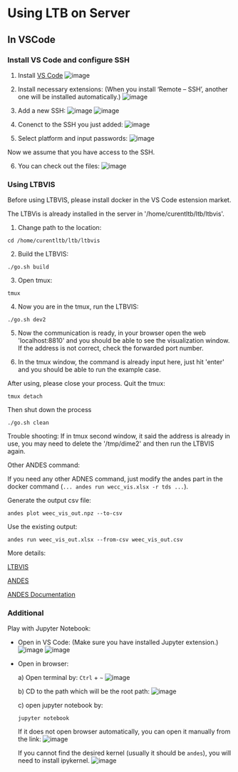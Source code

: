 # Using LTB on Server

## In VSCode

### Install VS Code and configure SSH

1. Install [VS Code](https://code.visualstudio.com/![image](https://user-images.githubusercontent.com/79226045/133316409-186154e3-46ea-4ac9-b75d-d6a8d666899a.png)
)
![image](https://user-images.githubusercontent.com/79226045/133316365-9c1e8fad-14f0-43d8-8956-fa1dd1a3e8b5.png)

2. Install necessary extensions:
(When you install ‘Remote – SSH’, another one will be installed automatically.)
![image](https://user-images.githubusercontent.com/79226045/133316785-eb931cda-7bb0-4df4-8ed1-b4b73365d589.png)

3. Add a new SSH:
![image](https://user-images.githubusercontent.com/79226045/133316894-8bcb19e2-7fd2-432a-9fa4-e3c94ba5f4d2.png)
![image](https://user-images.githubusercontent.com/79226045/133316950-38854760-06d5-455f-86f6-46551c6cbc23.png)

4. Conenct to the SSH you just added:
![image](https://user-images.githubusercontent.com/79226045/133317033-302b42e5-c12f-4629-bc9d-8b59ff80d589.png)

5. Select platform and input passwords:
![image](https://user-images.githubusercontent.com/79226045/133317228-927d3448-f7e5-4f48-a55f-74ae914d25c6.png)

Now we assume that you have access to the SSH.

6. You can check out the files:
![image](https://user-images.githubusercontent.com/79226045/133362514-3c154699-7edf-4f41-b4f6-58724b49fbc4.png)

### Using LTBVIS

Before using LTBVIS, please install docker in the VS Code estension market.

The LTBVis is already installed in the server in '/home/curentltb/ltb/ltbvis'.

1. Change path to the location:
```
cd /home/curentltb/ltb/ltbvis
```

2. Build the LTBVIS:
```
./go.sh build
```

3. Open tmux:
```
tmux
```

4. Now you are in the tmux, run the LTBVIS:
```
./go.sh dev2
```

5. Now the communication is ready, in your browser open the web 'localhost:8810' and you should be able to see the visualization window. If the address is not correct, check the forwarded port number.

6. In the tmux window, the command is already input here, just hit 'enter' and you should be able to run the example case.

After using, please close your process.
Quit the tmux:
```
tmux detach
``` 
Then shut down the process
```
./go.sh clean
```

Trouble shooting:
If in tmux second window, it said the address is already in use, you may need to delete the '/tmp/dime2' and then run the LTBVIS again.

Other ANDES command:

If you need any other ADNES command, just modify the andes part in the docker command (`... andes run wecc_vis.xlsx -r tds ...`).

Generate the output csv file:
```
andes plot weec_vis_out.npz --to-csv
```

Use the existing output:
```
andes run weec_vis_out.xlsx --from-csv weec_vis_out.csv
```

More details:

[LTBVIS](https://github.com/CURENT/ltbvis)

[ANDES](https://github.com/cuihantao/andes)

[ANDES Documentation](https://docs.andes.app/en/stable/)

### Additional
Play with Jupyter Notebook:

* Open in VS Code:
(Make sure you have installed Jupyter extension.)
![image](https://user-images.githubusercontent.com/79226045/133362670-26c80664-b8cb-4261-ac72-c85c0ab9ad74.png)
![image](https://user-images.githubusercontent.com/79226045/133362684-32dffa56-6f92-46c2-97d6-2f4963008e4f.png)

* Open in browser:

  a) Open terminal by:
  `Ctrl` + `~`
  ![image](https://user-images.githubusercontent.com/79226045/133363066-0e903e3f-d669-47a4-a84d-6c1bee881fa9.png)

  b) CD to the path which will be the root path:
  ![image](https://user-images.githubusercontent.com/79226045/133363175-c62d58a6-f605-4959-804e-fa41441436f3.png)

  c) open jupyter notebook by:
  ```
  jupyter notebook
  ```
  If it does not open browser automatically, you can open it manually from the link:
  ![image](https://user-images.githubusercontent.com/79226045/133363429-2b32c5d4-40be-40b8-90ec-d3291c1f658d.png)

  If you cannot find the desired kernel (usually it should be `andes`), you will need to install ipykernel.
  ![image](https://user-images.githubusercontent.com/79226045/133363607-16c4fcfd-4ef3-4276-ba1e-a3d636f99f60.png)
